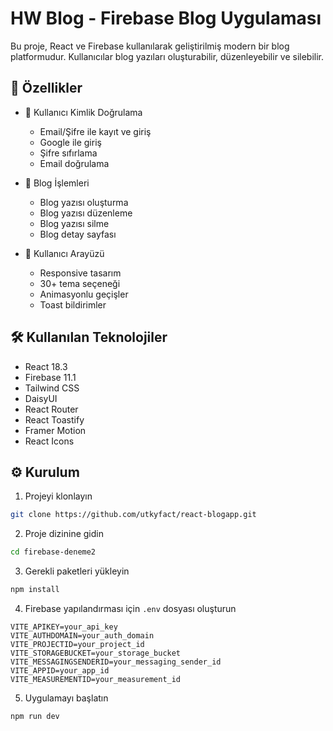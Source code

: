 # HW Blog - Firebase Blog Uygulaması

Bu proje, React ve Firebase kullanılarak geliştirilmiş modern bir blog platformudur. Kullanıcılar blog yazıları oluşturabilir, düzenleyebilir ve silebilir.

## 🚀 Özellikler

- 👤 Kullanıcı Kimlik Doğrulama
  - Email/Şifre ile kayıt ve giriş
  - Google ile giriş
  - Şifre sıfırlama
  - Email doğrulama

- 📝 Blog İşlemleri
  - Blog yazısı oluşturma
  - Blog yazısı düzenleme
  - Blog yazısı silme
  - Blog detay sayfası

- 🎨 Kullanıcı Arayüzü
  - Responsive tasarım
  - 30+ tema seçeneği
  - Animasyonlu geçişler
  - Toast bildirimler

## 🛠️ Kullanılan Teknolojiler

- React 18.3
- Firebase 11.1
- Tailwind CSS
- DaisyUI
- React Router
- React Toastify
- Framer Motion
- React Icons

## ⚙️ Kurulum

1. Projeyi klonlayın
```bash
git clone https://github.com/utkyfact/react-blogapp.git
```
2. Proje dizinine gidin

```bash
cd firebase-deneme2
```

3. Gerekli paketleri yükleyin

```bash
npm install
```

4. Firebase yapılandırması için `.env` dosyası oluşturun
```env
VITE_APIKEY=your_api_key
VITE_AUTHDOMAIN=your_auth_domain
VITE_PROJECTID=your_project_id
VITE_STORAGEBUCKET=your_storage_bucket
VITE_MESSAGINGSENDERID=your_messaging_sender_id
VITE_APPID=your_app_id
VITE_MEASUREMENTID=your_measurement_id
```

5. Uygulamayı başlatın
```bash
npm run dev
```
